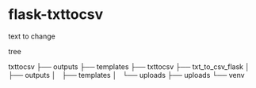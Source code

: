 # flask-txttocsv
text to change


tree

txttocsv
├── outputs
├── templates
├── txttocsv
├── txt_to_csv_flask
│   ├── outputs
│   ├── templates
│   └── uploads
├── uploads
└── venv

